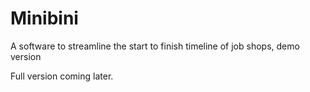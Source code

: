 # Minibini
A software to streamline the start to finish timeline of job shops, demo version

Full version coming later.
